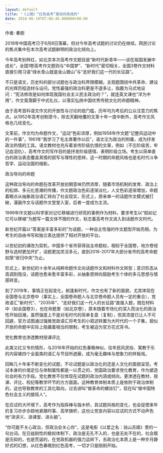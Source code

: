 ```yaml
---
layout: default
title: "《上报》“红色高考”是如何炼成的"
date: 2018-06-18T07:08:48.000000+08:00
---
```


作者: 秦胆

2018年中国高考已于6月8日落幕，但对今年高考试题的讨论仍在继续。网民讨论的焦点集中在本次高考试题鲜明的政治化倾向上。

今年高考别样红，如北京本次高考作文题目是“新时代新青年——谈在祖国发展中成长”，全国1卷高考作文题则与“中国梦”、“新时代”密切相关，全国3卷作文材料直接引用习语“绿水青山就是金山银山”与“走好我们这一代的长征路”。

不只是语文，历史科的部分试题也与政治科界限模糊，主观题围绕中共革命、建设的光辉历程选材与设问，党性最强的政治科更是不遑多让，指鹿为马式地设问：“宪法修改是如何体现我国社会主义民主政治的？”，就连英文课也“洋为中用”，作文竟落脚于中式礼仪，以落实弘扬中国优秀传统文化的命题精神。

由于高考首科语文作文的开放性与讨论的低门槛，历年均为考后的公众注意力的焦点。从1952年高考创制至今，除去天翻地覆的文革十年一度中断外，高考作文风格也几经变化。

文革前，作文均为命题作文，“运动”色彩浓厚，例如1958年作文题“记整风运动中的一件事”，1961年“我学习了毛主席著作以后”，语文沦为政治的附庸，成为抒发政治热情的工具。语文教材也充斥着宣传阶级仇恨的文章，例如〈不忘阶级苦，牢记血泪仇〉，高考作文的写作目的是抒发阶级感情、表明阶级立场。考生以简单直白的政治表态覆盖真情的叙写与理性的思辨，这一时期的命题风格也是毛时代斗争哲学、运动治国的缩影。

政治导向的命题

这种政治导向的命题在改革开放初期意味仍然浓厚，随着市场机制的发育、政治上的松绑、多元化思潮的传播，作文题政治色彩逐渐淡化，人文色彩逐渐增加，命题着眼点从抽象政治语汇转向了社会现实，形式上，原来单一的话题作文模式被打破，漫画作文与话题作文登堂入室，后者一度成为主流。

1999年作文题以科学家对记忆移植进行研究的事例作为材料，要求考生以“假如记忆可以移植”为题写一篇文体不限的作文，标志着高考作文进入到话题作文时代。

新世纪开篇以“答案是丰富多彩的”为话题，一种自主性强的作文题型开始亮相，为考生的自由书写和独立表达提供了相对开放的平台。

以世纪初的课改为契机，中国多个省市获得自主命题权，相较于全国卷，地方卷视野与选材更加开扩，话题更加灵活多元，直到2016-2017年大部分省市的高考命题权限“收归中央”为止。

形式上，新世纪的十余年从纯粹命题作文向话题作文和材料作文转型；意识形态从高调到隐没，话题也愈来愈丰富多彩，从抽象思辨向鼓励考生个体的多元思想与情感转变。

到了2018年，事情正在起变化，躬逢新时代，作文也有了新的面貌，尤其体现在全国卷与北京卷中（事实上，全国卷命题人与北京卷命题人员有一定的重合），党政语汇“新时代”、“2035年”、“走好我们这一代人的长征路”直接入题，既在材料中（如全国卷3），也在命题里（如北京卷），原本随着市场化的深入而淡化的政治性开始回潮，虽然强度上不是对毛时代的简单复盘（复制），但其浓度已让人不可回避，官方试图通过强推党政语汇将考生的小叙述转置为大时代的一个子集，貌似开放的命题中实际上隐藏着相当的限制，考生被迫为官方花式背书。

党化教育也渗透教材授课评比

此类又红又专的情形，与2016年开始的红色春晚神似，往年民风民俗、寓教于乐的内容被四个全面类的语汇与节目所遮蔽，成为毫无趣味与想象力的样板戏。

回眸几十年来不断变化的试题，不论试题是以政治化的还是人文化的面貌呈现，考试本身的价值定位与体制属性都是一以贯之的，党国政治要求党化教育，作为塑造社会的有力手段。党化教育不仅体现在试题的政治内涵或倾向，更渗透在教材、授课、评比、校纪等教学环节的方方面面。这种教育体制本质上是依附于政治体制的，这也导致教育的工具化取向，过去讲叫“做革命的螺丝钉”，现在叫“做中国特色社会主义的接班人”。

在应试的大环境下，高考作为指挥棒与独木桥，其试题风格的变化，也会促使来年的复习亦步亦趋地紧跟时事、高举旗帜，这也让党宣内容以应试的方式不动声色地“进讲义、进课堂、进头脑”。

“你可能不关心政治，但政治会关心你”，这是电影《以爱之名：翁山苏姬》里的一句台词。在日益刚性的极权体制下，政治是无孔不入的，也是无处不在的，社会既是压抑的，也是荒诞的，在党政机器的强力运转下，去政治化本质上是一种岁月静好式的幻想，从红色春晚到红色高考，一切才只是刚刚开始。

